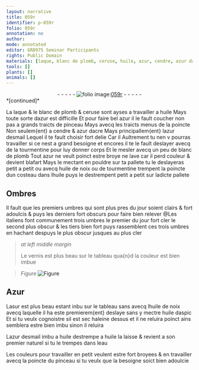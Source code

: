 ```yaml
---
layout: narrative
title: 059r
identifier: p-059r
folio: 059r
annotation: no
author:
mode: annotated
editor: GR8975 Seminar Participants
rights: Public Domain
materials: [laque, blanc de plomb, ceruse, huile, azur, cendre, azur dacre, azur desmail, tourmentine, huile de noix, Azur, asur, huile daspic, eau]
tools: []
plants: []
animals: []
---
```


<div class="folio" align="center">- - - - - <a href="http://gallica.bnf.fr/ark:/12148/btv1b10500001g/f123.item" target="_blank"><img src="https://cu-mkp.github.io/2017-workshop-edition/assets/photo-icon.png" alt="folio image: " style="display:inline-block; margin-bottom:-3px;"/>059r</a> - - - - - </div>   
*[continued]*
  
La <span class="m">laque</span> & le <span class="m">blanc de plomb</span> & <span class="m">ceruse</span> sont ayses a travailler a <span class="m">huile</span> Mays toute sorte d<span class="m">azur</span> est difficille Et pour faire bel <span class="m">azur</span> il le fault coucher non pas a grands traicts de pinceau Mays avecq les traicts menus de la poincte Non seulem{ent} a <span class="m">cendre</span> & <span class="m">azur d<span class="pl">acre</span></span> Mays principallem{ent} l<span class="m">azur desmail</span> Lequel il te fault choisir fort delie Car il Aultrement tu nen v pourras travailler si ce nest a grand besoigne et encores il te le fault deslayer avecq de la <span class="m">tourmentine</span> pour luy donner corps Et le mesler avecq un peu de <span class="m">blanc de plomb</span> Tout <span class="m">azur</span> ne veult poinct estre broye ne lave car il perd couleur & devient blafart Mays le mectant en pouldre sur ta pallete tu le deslayeras petit a petit ou avecq <span class="m">huile de noix</span> ou de <span class="m">tourmentine</span> trempent la poincte dun costeau dans l<span class="m">huile</span> puys le destrempent petit a petit sur ladicte pallete
    

## Ombres

 
Il fault que les premiers umbres qui sont plus pres du jour soient clairs & fort adoulcis & puys les derniers fort obscurs pour faire bien relever @Les <span class="pl">italiens</span> font communement trois umbres le premier du jour fort cler le second plus obscur & les tiers bien fort puys rassemblent ces trois umbres en hachant despuys le plus obscur jusques au plus cler
 
> *at left middle margin*
> 
>   Le vernis est plus beau sur le tableau qua{n}d la couleur est bien imbue
 
> *Figure*
> <a href="https://drive.google.com/open?id=0B9-oNrvWdlO5QWJmbC1RaG8zTGM" target="_blank"><img src="https://cu-mkp.github.io/GR8975-edition/assets/photo-icon.png" alt="Figure" style="display:inline-block; margin-bottom:-3px;"/></a>
    

## <span class="m">Azur</span>

 
L<span class="m">asur</span> est plus beau estant inbu sur le tableau sans avecq l<span class="m">huile de noix</span> avecq laquelle il ha este premierem{ent} deslaye sans y mectre <span class="m">huile daspic</span> Et si tu veulx cognoistre sil est sec haleine dessus et il ne reluira poinct ains semblera estre bien imbu sinon il reluira
 
L<span class="m">azur desmail</span> imbu a <span class="m">huile</span> destrempe a <span class="m">huile</span> la laisse & revient a son premier naturel si tu le trempes dans l<span class="m">eau</span>
 
Les couleurs pour travailler en petit veulent estre fort broyees & en travailler avecq la poincte du pinceau si tu veulx que la besoigne soict bien adoulcie
 